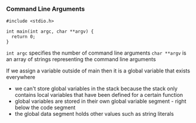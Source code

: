 ### Command Line Arguments

```
#include <stdio.h>

int main(int argc, char **argv) {
  return 0;
}
```

`int argc` specifies the number of command line arguments
`char **argv` is an array of strings representing the command line arguments

If we assign a variable outside of main then it is a global variable that exists everywhere
* we can't store global variables in the stack because the stack only contains local variables that have been defined for a certain function
* global variables are stored in their own global variable segment - right below the code segment
* the global data segment holds other values such as string literals
